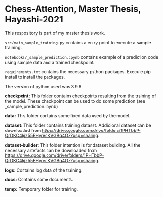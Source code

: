 # Chess-Attention, Master Thesis, Hayashi-2021

This respository is part of my master thesis work.

`src/main_sample_training.py` contains a entry point to execute a sample training.

`notebooks/_sample_prediction.ipynb` contains example of a prediction code using sample data and a trained checkpoint.

`requirements.txt` contains the necessary python packages.
Execute pip install to install the packages.

The version of python used was 3.9.6.

**checkpoint:**
    This folder contains checkpoints resulting from the training of the model.
    These checkpoint can be used to do some prediction (see _sample_prediction.ipynb)

**data:**
    This folder contains some fixed data used by the model.

**dataset:**
    This folder contains training dataset. 
    Addicional dataset can be downloaded from https://drive.google.com/drive/folders/1PHTbbP-QrDKC4hjz55EHyredKVGBq4OZ?usp=sharing.

**dataset-builder**:
    This folder intention is for dataset building. All the necessary artefacts can be downloaded from 
        https://drive.google.com/drive/folders/1PHTbbP-QrDKC4hjz55EHyredKVGBq4OZ?usp=sharing.

**logs**:
    Contains log data of the training.

**docs:**
    Contains some documents.

**temp:**
    Temporary folder for training.


